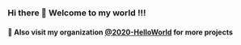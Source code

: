 ### Hi there 👋 Welcome to my world !!!

#### 🏢 Also visit my organization [@2020-HelloWorld](https://github.com/2020-HelloWorld) for more projects
